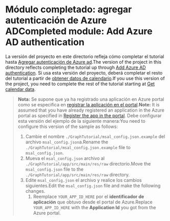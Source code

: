 # <a name="completed-module-add-azure-ad-authentication"></a><span data-ttu-id="a7536-101">Módulo completado: agregar autenticación de Azure AD</span><span class="sxs-lookup"><span data-stu-id="a7536-101">Completed module: Add Azure AD authentication</span></span>

<span data-ttu-id="a7536-102">La versión del proyecto en este directorio refleja cómo completar el tutorial hasta [Agregar autenticación de Azure ad](https://docs.microsoft.com/graph/tutorials/android?tutorial-step=3).</span><span class="sxs-lookup"><span data-stu-id="a7536-102">The version of the project in this directory reflects completing the tutorial up through [Add Azure AD authentication](https://docs.microsoft.com/graph/tutorials/android?tutorial-step=3).</span></span> <span data-ttu-id="a7536-103">Si usa esta versión del proyecto, deberá completar el resto del tutorial a partir de [obtener datos de calendario](https://docs.microsoft.com/graph/tutorials/android?tutorial-step=4).</span><span class="sxs-lookup"><span data-stu-id="a7536-103">If you use this version of the project, you need to complete the rest of the tutorial starting at [Get calendar data](https://docs.microsoft.com/graph/tutorials/android?tutorial-step=4).</span></span>

> <span data-ttu-id="a7536-104">**Nota:** Se supone que ya ha registrado una aplicación en Azure portal como se especifica en [registrar la aplicación en el portal](https://docs.microsoft.com/graph/tutorials/android?tutorial-step=2).</span><span class="sxs-lookup"><span data-stu-id="a7536-104">**Note:** It is assumed that you have already registered an application in the Azure portal as specified in [Register the app in the portal](https://docs.microsoft.com/graph/tutorials/android?tutorial-step=2).</span></span> <span data-ttu-id="a7536-105">Debe configurar esta versión del ejemplo de la siguiente manera:</span><span class="sxs-lookup"><span data-stu-id="a7536-105">You need to configure this version of the sample as follows:</span></span>
>
> 1. <span data-ttu-id="a7536-106">Cambie el nombre `./GraphTutorial/msal_config.json.example` del archivo `msal_config.json`a.</span><span class="sxs-lookup"><span data-stu-id="a7536-106">Rename the `./GraphTutorial/msal_config.json.example` file to `msal_config.json`.</span></span>
> 1. <span data-ttu-id="a7536-107">Mueva el `msal_config.json` archivo al `./GraphTutorial/app/src/main/res/raw` directorio.</span><span class="sxs-lookup"><span data-stu-id="a7536-107">Move the `msal_config.json` file to the `./GraphTutorial/app/src/main/res/raw` directory.</span></span>
> 1. <span data-ttu-id="a7536-108">Edite `msal_config.json` el archivo y realice los cambios siguientes.</span><span class="sxs-lookup"><span data-stu-id="a7536-108">Edit the `msal_config.json` file and make the following changes.</span></span>
>     1. <span data-ttu-id="a7536-109">Reemplace `YOUR_APP_ID_HERE` por el **identificador de aplicación** que obtuvo desde el portal de Azure.</span><span class="sxs-lookup"><span data-stu-id="a7536-109">Replace `YOUR_APP_ID_HERE` with the **Application Id** you got from the Azure portal.</span></span>
